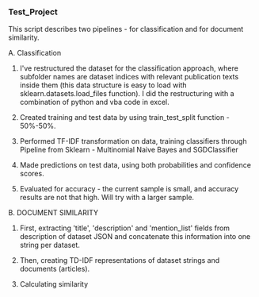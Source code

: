 ### Test_Project

This script describes two pipelines - for classification and for document similarity.

A. Classification

1. I've restructured the dataset for the classification approach, where subfolder names are dataset indices with relevant publication texts inside them (this data structure is easy to load with sklearn.datasets.load_files function). I did the restructuring with a combination of python and vba code in excel.

2. Created training and test data by using train_test_split function - 50%-50%.

3. Performed TF-IDF transformation on data, training classifiers through Pipeline from Sklearn - Multinomial Naive Bayes and SGDClassifier

4. Made predictions on test data, using both probabilities and confidence scores.

5. Evaluated for accuracy - the current sample is small, and accuracy results are not that high. Will try with a larger sample.

B. DOCUMENT SIMILARITY

1. First, extracting 'title', 'description' and 'mention_list' fields from description of dataset JSON and concatenate this information into one string per dataset.

2. Then, creating TD-IDF representations of dataset strings and documents (articles). 

3. Calculating similarity


